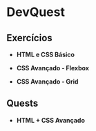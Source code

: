 # DevQuest

## Exercícios

- **HTML e CSS Básico**
[](https://github.com/msmachado89/DevQuest/tree/main/exercises/html-e-css-basico)

- **CSS Avançado - Flexbox**
[](https://github.com/msmachado89/DevQuest/tree/main/exercises/css-avancado-flexbox)

- **CSS Avançado - Grid**
[](https://github.com/msmachado89/DevQuest)


## Quests

- **HTML + CSS Avançado**
[](https://github.com/msmachado89/DevQuest)
